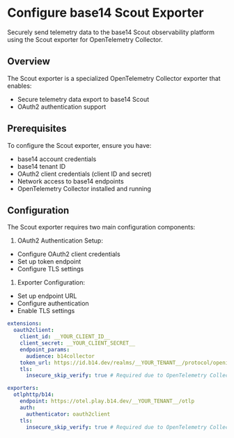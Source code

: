 # Configure base14 Scout Exporter

Securely send telemetry data to the base14 Scout observability platform using
the Scout exporter for OpenTelemetry Collector.

## Overview

The Scout exporter is a specialized OpenTelemetry Collector exporter that enables:

- Secure telemetry data export to base14 Scout
- OAuth2 authentication support

## Prerequisites

To configure the Scout exporter, ensure you have:

- base14 account credentials
- base14 tenant ID
- OAuth2 client credentials (client ID and secret)
- Network access to base14 endpoints
- OpenTelemetry Collector installed and running

## Configuration

The Scout exporter requires two main configuration components:

1. OAuth2 Authentication Setup:

- Configure OAuth2 client credentials
- Set up token endpoint
- Configure TLS settings

1. Exporter Configuration:

- Set up endpoint URL
- Configure authentication
- Enable TLS settings

```yaml
extensions:
  oauth2client:
    client_id: __YOUR_CLIENT_ID__
    client_secret: __YOUR_CLIENT_SECRET__
    endpoint_params:
      audience: b14collector
    token_url: https://id.b14.dev/realms/__YOUR_TENANT__/protocol/openid-connect/token
    tls:
      insecure_skip_verify: true # Required due to OpenTelemetry Collector bugs.

exporters:
  otlphttp/b14:
    endpoint: https://otel.play.b14.dev/__YOUR_TENANT__/otlp
    auth:
      authenticator: oauth2client
    tls:
      insecure_skip_verify: true # Required due to OpenTelemetry Collector bugs.
```
